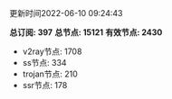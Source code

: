 更新时间2022-06-10 09:24:43

**总订阅: 397**
**总节点: 15121**
**有效节点: 2430**
- v2ray节点: 1708
- ss节点: 334
- trojan节点: 210
- ssr节点: 178
